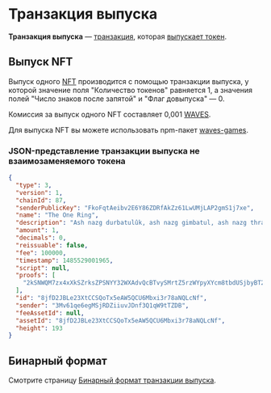 # Транзакция выпуска

**Транзакция выпуска** — [транзакция](/ru/blockchain/transaction.md), которая [выпускает токен](/ru/blockchain/token.md).

## Выпуск NFT <a id="nft"></a>

Выпуск одного [NFT](/ru/blockchain/token/non-fungible-token.md) производится с помощью транзакции выпуска, у которой значение поля "Количество токенов" равняется 1, а значения полей "Число знаков после запятой" и "Флаг довыпуска" — 0.

Комиссия за выпуск одного NFT составляет 0,001 [WAVES](/ru/blockchain/token/waves.md).

Для выпуска NFT вы можете использовать npm-пакет [waves-games](https://www.npmjs.com/package/@waves/waves-games).

### JSON-представление транзакции выпуска не взаимозаменяемого токена

``` json
{
  "type": 3,
  "version": 1,
  "chainId": 87,
  "senderPublicKey": "FkoFqtAeibv2E6Y86ZDRfAkZz61LwUMjLAP2gmS1j7xe",
  "name": "The One Ring",
  "description": "Ash nazg durbatulûk, ash nazg gimbatul, ash nazg thrakatulûk, agh burzum-ishi krimpatul.",
  "amount": 1,
  "decimals": 0,
  "reissuable": false,
  "fee": 100000,
  "timestamp": 1485529001965,
  "script": null,
  "proofs": [
    "2kSNWQM7zx4xXkSZrksZPSNYY32WXAdvQcBTvySMrtZ5rzWYpyXYcm8tbdUSjbyBT2LtMfiyQnYXguxrMdLpWgCq"
  ],
  "id": "8jfD2JBLe23XtCCSQoTx5eAW5QCU6Mbxi3r78aNQLcNf",
  "sender": "3Mv61qe6egMSjRDZiiuvJDnf3Q1qW9tTZDB",
  "feeAssetId": null,
  "assetId": "8jfD2JBLe23XtCCSQoTx5eAW5QCU6Mbxi3r78aNQLcNf",
  "height": 193
}
```

## Бинарный формат

Смотрите страницу [Бинарный формат транзакции выпуска](/ru/blockchain/binary-format/transaction-binary-format/issue-transaction-binary-format.md).

